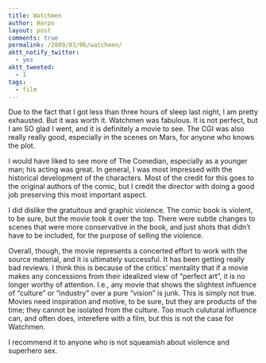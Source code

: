 ```yaml
---
title: Watchmen
author: Harpo
layout: post
comments: true
permalink: /2009/03/06/watchmen/
aktt_notify_twitter:
  - yes
aktt_tweeted:
  - 1
tags:
  - film
---
```

Due to the fact that I got less than three hours of sleep last night, I am pretty exhausted. But it was worth it. Watchmen was fabulous. It is not perfect, but I am SO glad I went, and it is definitely a movie to see. The CGI was also really really good, especially in the scenes on Mars, for anyone who knows the plot.

I would have liked to see more of The Comedian, especially as a younger man; his acting was great. In general, I was most impressed with the historical development of the characters. Most of the credit for this goes to the original authors of the comic, but I credit the director with doing a good job preserving this most important aspect.

I did dislike the gratuitous and graphic violence. The comic book is violent, to be sure, but the movie took it over the top. There were subtle changes to scenes that were more conservative in the book, and just shots that didn&#8217;t have to be included, for the purpose of selling the violence.

Overall, though, the movie represents a concerted effort to work with the source material, and it is ultimately successful. It has been getting really bad reviews. I think this is because of the critics&#8217; mentality that if a movie makes any concessions from their idealized view of &#8220;perfect art&#8221;, it is no longer worthy of attention. I.e., any movie that shows the slightest influence of &#8220;culture&#8221; or &#8220;industry&#8221; over a pure &#8220;vision&#8221; is junk. This is simply not true. Movies need inspiration and motive, to be sure, but they are products of the time; they cannot be isolated from the culture. Too much culutural influence can, and often does, interefere with a film, but this is not the case for Watchmen.

I recommend it to anyone who is not squeamish about violence and superhero sex.